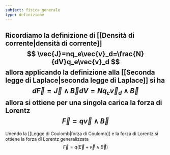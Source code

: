 ```yaml
---
subject: fisica generale
type: definizione
---
```

Ricordiamo la definizione di [[Densità di corrente|densità di corrente]]
$$
\vec{J}=nq_e\vec{v}_d=\frac{N}{dV}q_e\vec{v}_d
$$
allora applicando la definizione alla [[Seconda legge di Laplace|seconda legge di Laplace]] si ha
$$
d\vec{F}=\vec{J}\wedge\vec{B}dV=Nq_e\vec{v}_d\wedge\vec{B}
$$
allora si ottiene per una singola carica la forza di Lorentz
$$
\vec{F}=q\vec{v}\wedge\vec{B}
$$
---
Unendo la [[Legge di Coulomb|forza di Coulomb]] e la forza di Lorentz si ottiene la forza di Lorentz generalizzata
$$
\vec{F}=q(\vec{E}+\vec{v}\wedge\vec{B})
$$